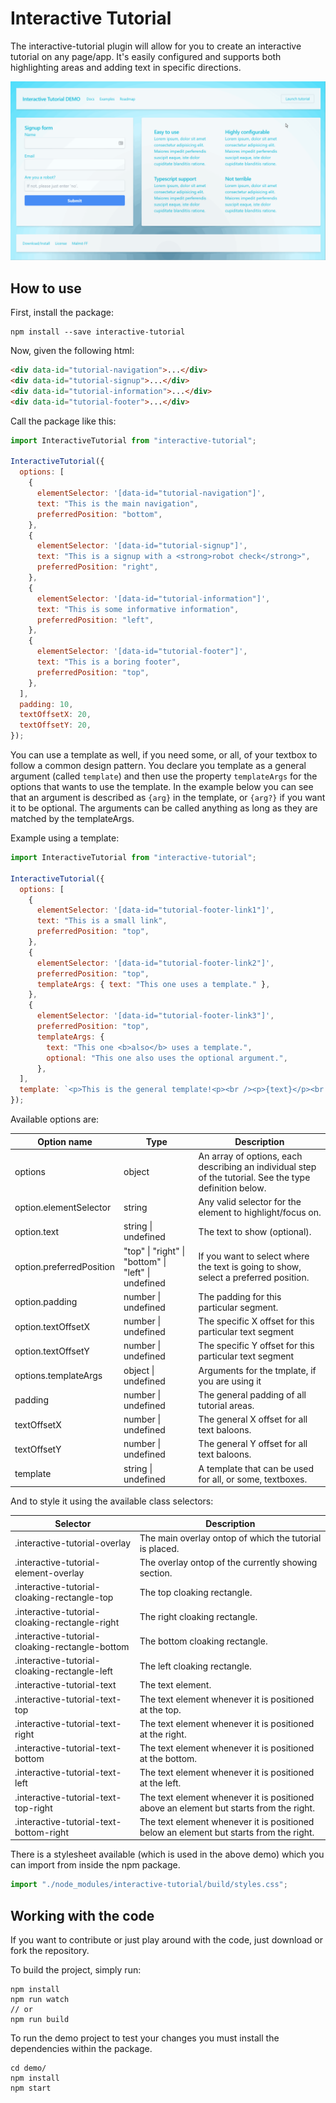 # Interactive Tutorial

The interactive-tutorial plugin will allow for you to create an interactive tutorial on any page/app. It's easily configured and supports both highlighting areas and adding text in specific directions.

![How it looks when you use it](https://github.com/Morkalork/interactive-tutorial/blob/master/assets/interactive-tutorial.gif)

## How to use

First, install the package:

```node
npm install --save interactive-tutorial
```

Now, given the following html:

```html
<div data-id="tutorial-navigation">...</div>
<div data-id="tutorial-signup">...</div>
<div data-id="tutorial-information">...</div>
<div data-id="tutorial-footer">...</div>
```

Call the package like this:

```js
import InteractiveTutorial from "interactive-tutorial";

InteractiveTutorial({
  options: [
    {
      elementSelector: '[data-id="tutorial-navigation"]',
      text: "This is the main navigation",
      preferredPosition: "bottom",
    },
    {
      elementSelector: '[data-id="tutorial-signup"]',
      text: "This is a signup with a <strong>robot check</strong>",
      preferredPosition: "right",
    },
    {
      elementSelector: '[data-id="tutorial-information"]',
      text: "This is some informative information",
      preferredPosition: "left",
    },
    {
      elementSelector: '[data-id="tutorial-footer"]',
      text: "This is a boring footer",
      preferredPosition: "top",
    },
  ],
  padding: 10,
  textOffsetX: 20,
  textOffsetY: 20,
});
```

You can use a template as well, if you need some, or all, of your textbox to follow a common design pattern.
You declare you template as a general argument (called `template`) and then use the property `templateArgs` for the options that wants to use the template.
In the example below you can see that an argument is described as `{arg}` in the template, or `{arg?}` if you want it to be optional.
The arguments can be called anything as long as they are matched by the templateArgs.

Example using a template:

```js
import InteractiveTutorial from "interactive-tutorial";

InteractiveTutorial({
  options: [
    {
      elementSelector: '[data-id="tutorial-footer-link1"]',
      text: "This is a small link",
      preferredPosition: "top",
    },
    {
      elementSelector: '[data-id="tutorial-footer-link2"]',
      preferredPosition: "top",
      templateArgs: { text: "This one uses a template." },
    },
    {
      elementSelector: '[data-id="tutorial-footer-link3"]',
      preferredPosition: "top",
      templateArgs: {
        text: "This one <b>also</b> uses a template.",
        optional: "This one also uses the optional argument.",
      },
  ],
  template: `<p>This is the general template!<p><br /><p>{text}</p><br /><p>It is sometimes useful.</p><br /><p><em>{optional?}</em></p>`,
});
```

Available options are:

| Option name              | Type                                                                | Description                                                                                             |
| ------------------------ | ------------------------------------------------------------------- | ------------------------------------------------------------------------------------------------------- |
| options                  | object                                                              | An array of options, each describing an individual step of the tutorial. See the type definition below. |
| option.elementSelector   | string                                                              | Any valid selector for the element to highlight/focus on.                                               |
| option.text              | string &#124; undefined                                             | The text to show (optional).                                                                            |
| option.preferredPosition | "top" &#124; "right" &#124; "bottom" &#124; "left" &#124; undefined | If you want to select where the text is going to show, select a preferred position.                     |
| option.padding           | number &#124; undefined                                             | The padding for this particular segment.                                                                |
| option.textOffsetX       | number &#124; undefined                                             | The specific X offset for this particular text segment                                                  |
| option.textOffsetY       | number &#124; undefined                                             | The specific Y offset for this particular text segment                                                  |
| options.templateArgs     | object &#124; undefined                                             | Arguments for the tmplate, if you are using it                                                          |
| padding                  | number &#124; undefined                                             | The general padding of all tutorial areas.                                                              |
| textOffsetX              | number &#124; undefined                                             | The general X offset for all text baloons.                                                              |
| textOffsetY              | number &#124; undefined                                             | The general Y offset for all text baloons.                                                              |
| template                 | string &#124; undefined                                             | A template that can be used for all, or some, textboxes.                                                |

And to style it using the available class selectors:

| Selector                                        | Description                                                                            |
| ----------------------------------------------- | -------------------------------------------------------------------------------------- |
| .interactive-tutorial-overlay                   | The main overlay ontop of which the tutorial is placed.                                |
| .interactive-tutorial-element-overlay           | The overlay ontop of the currently showing section.                                    |
| .interactive-tutorial-cloaking-rectangle-top    | The top cloaking rectangle.                                                            |
| .interactive-tutorial-cloaking-rectangle-right  | The right cloaking rectangle.                                                          |
| .interactive-tutorial-cloaking-rectangle-bottom | The bottom cloaking rectangle.                                                         |
| .interactive-tutorial-cloaking-rectangle-left   | The left cloaking rectangle.                                                           |
| .interactive-tutorial-text                      | The text element.                                                                      |
| .interactive-tutorial-text-top                  | The text element whenever it is positioned at the top.                                 |
| .interactive-tutorial-text-right                | The text element whenever it is positioned at the right.                               |
| .interactive-tutorial-text-bottom               | The text element whenever it is positioned at the bottom.                              |
| .interactive-tutorial-text-left                 | The text element whenever it is positioned at the left.                                |
| .interactive-tutorial-text-top-right            | The text element whenever it is positioned above an element but starts from the right. |
| .interactive-tutorial-text-bottom-right         | The text element whenever it is positioned below an element but starts from the right. |

There is a stylesheet available (which is used in the above demo) which you can import from inside the npm package.

```js
import "./node_modules/interactive-tutorial/build/styles.css";
```

## Working with the code

If you want to contribute or just play around with the code, just download or fork the repository.

To build the project, simply run:

```
npm install
npm run watch
// or
npm run build
```

To run the demo project to test your changes you must install the dependencies within the package.

```
cd demo/
npm install
npm start
```
